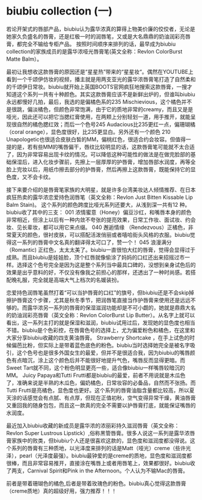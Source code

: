 # biubiu collection (一)

若论开架式的唇部产品，biubiu认为露华浓真的算得上物美价廉的佼佼者，无论是她家久负盛名的唇膏，还是红极一时的润唇笔，又或是大名鼎鼎的奶油润彩亮唇膏，都完全不输给专柜产品。
按照时间顺序来排列的话，最早成为biubiu collection的家族成员的是露华浓哑光唇膏笔(英文全称：Revlon ColorBurst Matte Balm）。

最初让我想收这款唇膏的原因还是“星星热”带来的“星星妆“。偶然在YOUTUBE上看到一个千颂伊仿妆的视频，播主就是用两支亚光的露华浓唇膏笔打造了自然柔和的千颂伊日常妆。biubiu就开始上英国BOOTS官网疯狂地搜索这款唇膏，一搜才知道这个系列一共有十种颜色。其实这款唇膏应该不是新鲜出炉的，但谁叫biubiu永远都慢好几拍，最后，我选的是偏橘色系的235 Mischievious，这个橘色并不是很跳，偏淡橘色，但颜色非常饱满，由于它的质地非常的creamy，而且又是是哑光，因此还可以把它当腮红膏使用，在两颊上分别轻划一道，用手推开，就能呈现很自然的橘色腮红效；而后一个色号245 Audacious比235更红一点，偏珊瑚橘（coral orange），显色度很好，比235更显白。另外还有一个颜色 210 Unapologetic也很适合皮肤白皙的MM，偏桃红色，很适合约会妆容。但值得一提的是，若有些MM的嘴唇偏干，唇纹比较明显的话，这款唇膏笔可能就不太合适了，因为非常容易出现卡纹的情况。可以降低这种可能性的做法是在做完脸部的基础保湿后，进入化妆步骤前，先擦上一层厚厚的护唇膏，增加唇部水润度，再等全脸上完妆以后，用纸巾擦去部分的护唇膏，然后再擦上这款唇膏，既能保持它的显色度，又不会卡纹。

接下来要介绍的是唇膏笔家族的大明星，就是许多台湾美妆达人倾情推荐、在日本疯狂热卖的露华浓恋爱持色润唇笔（英文全称：Revlon Just Bitten Kissable Lip Balm Stain)。 这个系列的颜色跨度比哑光系列还要大，从浅到深一共有12 种。biubiu收了其中的三支：
001 浓情蜜意（Honey）偏豆沙红，和嘴唇本身的颜色非常相近，但涂上以后有一种内敛不夸张的提亮效果，日常工作妆、面试妆、约会妆、见长辈妆，都可以用它来点缀。
040 邂逅情缘 （Rendezvous）正橘色，非常夏天的颜色，很衬皮肤，可以搭配活泼俏丽或者嘻哈街头风格的衣服。biubiu觉得这一系列的唇膏中文名真的翻译得太可口了，赞一个！
045 浪漫满分（Romantic) 正红色，太太太美了。biubiu一直很怕大红的唇膏，觉得会显得过于成熟。而且biubiu是娃娃脸，顶个红唇就像偷涂了妈妈的口红还出来招摇过市一样。选择这个色号完全是因为这是整个系列当中最具口碑的，没想到亲身试色后的效果是出乎意料的好，不仅没有像我之前担心的那样，还透出了一种时尚感。若搭配晚礼服，完全就是高端大气上档次的名媛装扮。

恋爱持色润唇笔虽然打着“可以当护唇膏的口红”的旗号，但biubiu还是不会skip掉擦护唇膏这个步骤，尤其是秋冬季节，把润唇笔直接当作护唇膏来使用还是远远不够的。而露华浓另一系列的唇膏的保湿滋润功能却是不可小觑的，她就是鼎鼎大名的奶油润彩亮唇膏（英文全称：Revlon ColorBurst Lip Butter）。从名字上就可以看出，这一系列主打的就是保湿和滋润，biubiu试用过后，发现她的显色度也相当不错。biubiu是个色彩控，在唇膏色号的选择上，尤为偏爱粉色和橘色，在这里和大家分享biubiu收藏的四支黄油唇膏。
Strawberry Shortcake ，在手上试色的时候偏芭比粉，但实际上是带着蓝色底色的粉色。biubiu当时选择她完全是被名字吸引，这个色号也是很多外国女生的最爱，但并不是很适合我，因为biubiu的嘴唇颜色有点暗沉，涂上这个颜色后并不能很好地提升气色，嘴唇反而显得更暗。而Sweet Tart就不同，这个粉色明显更亮一些，适合像biubiu一样嘴唇较暗沉的MM。
Juicy Papaya和Tutti Frutti都是biubiu的最爱，前者不用说就是木瓜色了，准确来说是半熟的木瓜色，偏奶橘色，日常妆容的必备品，自然而不张扬。而Tutti Frutti是亮橘色，显色度也更好。这个系列的唇膏油脂含量都比较高，所以夏天涂的话感觉会有点腻、有点厚，但现在正值初秋，空气变得异常干燥，黄油唇膏又重回我的随身包包，而且这一款真的完全不需要以护唇膏打底，就能保证嘴唇的水润度。

最近加入biubiu收藏的新成员是露华浓的浓丽彩持久滋润唇膏（英文全称：Revlon Super Lustrous Lipstick）,俗称黑管唇膏。很多人说这一系列是露华浓唇膏家族中的败类，但biubiu个人还是很喜欢这款的，显色度和滋润度都没得说。这个系列的唇膏有三种质地，以光泽度来排列的话是Matt（哑光）creme（些许光泽），pearl（光泽度最强）。biubiu最钟爱的是creme的质地，显色度和滋润度都很棒，而且非常容易推开，直接涂在嘴唇上或者用唇笔上，效果都很好。biubiu收了两支，Carnival Spirit和Pink in the Afternoon。个人认为不输Mac的唇膏。

前者是带着珊瑚色的橘色,后者是带着玫瑰色的粉色。biubiu真心觉得这款唇膏（creme质地）真的超级好用，强力推荐！！！
